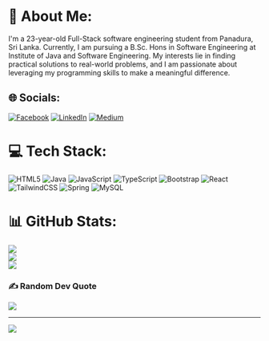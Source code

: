 # 💫 About Me:
I'm a 23-year-old Full-Stack software engineering student from Panadura, Sri Lanka. Currently, I am pursuing a B.Sc. Hons in Software Engineering at Institute of Java and Software Engineering. My interests lie in finding practical solutions to real-world problems, and I am passionate about leveraging my programming skills to make a meaningful difference.


## 🌐 Socials:
[![Facebook](https://img.shields.io/badge/Facebook-%231877F2.svg?logo=Facebook&logoColor=white)](https://facebook.com/https://web.facebook.com/profile.php?id=100081780854852) [![LinkedIn](https://img.shields.io/badge/LinkedIn-%230077B5.svg?logo=linkedin&logoColor=white)](https://linkedin.com/in/www.linkedin.com/in/umesh-madhuranga-wickramasinghe) [![Medium](https://img.shields.io/badge/Medium-12100E?logo=medium&logoColor=white)](https://medium.com/@https://medium.com/@umeshmadhu2000) 

# 💻 Tech Stack:
![HTML5](https://img.shields.io/badge/html5-%23E34F26.svg?style=for-the-badge&logo=html5&logoColor=white) ![Java](https://img.shields.io/badge/java-%23ED8B00.svg?style=for-the-badge&logo=openjdk&logoColor=white) ![JavaScript](https://img.shields.io/badge/javascript-%23323330.svg?style=for-the-badge&logo=javascript&logoColor=%23F7DF1E) ![TypeScript](https://img.shields.io/badge/typescript-%23007ACC.svg?style=for-the-badge&logo=typescript&logoColor=white) ![Bootstrap](https://img.shields.io/badge/bootstrap-%238511FA.svg?style=for-the-badge&logo=bootstrap&logoColor=white) ![React](https://img.shields.io/badge/react-%2320232a.svg?style=for-the-badge&logo=react&logoColor=%2361DAFB) ![TailwindCSS](https://img.shields.io/badge/tailwindcss-%2338B2AC.svg?style=for-the-badge&logo=tailwind-css&logoColor=white) ![Spring](https://img.shields.io/badge/spring-%236DB33F.svg?style=for-the-badge&logo=spring&logoColor=white) ![MySQL](https://img.shields.io/badge/mysql-%2300000f.svg?style=for-the-badge&logo=mysql&logoColor=white)
# 📊 GitHub Stats:
![](https://github-readme-stats.vercel.app/api?username=UmeshMadhuranga&theme=react&hide_border=false&include_all_commits=true&count_private=true)<br/>
![](https://github-readme-streak-stats.herokuapp.com/?user=UmeshMadhuranga&theme=react&hide_border=false)<br/>
![](https://github-readme-stats.vercel.app/api/top-langs/?username=UmeshMadhuranga&theme=react&hide_border=false&include_all_commits=true&count_private=true&layout=compact)

### ✍️ Random Dev Quote
![](https://quotes-github-readme.vercel.app/api?type=vetical&theme=merko)

---
[![](https://visitcount.itsvg.in/api?id=UmeshMadhuranga&icon=4&color=0)](https://visitcount.itsvg.in)

<!-- Proudly created with GPRM ( https://gprm.itsvg.in ) -->
